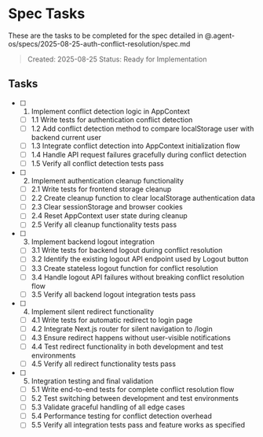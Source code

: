 # Spec Tasks

These are the tasks to be completed for the spec detailed in @.agent-os/specs/2025-08-25-auth-conflict-resolution/spec.md

> Created: 2025-08-25
> Status: Ready for Implementation

## Tasks

- [ ] 1. Implement conflict detection logic in AppContext
  - [ ] 1.1 Write tests for authentication conflict detection
  - [ ] 1.2 Add conflict detection method to compare localStorage user with backend current user
  - [ ] 1.3 Integrate conflict detection into AppContext initialization flow
  - [ ] 1.4 Handle API request failures gracefully during conflict detection
  - [ ] 1.5 Verify all conflict detection tests pass

- [ ] 2. Implement authentication cleanup functionality
  - [ ] 2.1 Write tests for frontend storage cleanup
  - [ ] 2.2 Create cleanup function to clear localStorage authentication data
  - [ ] 2.3 Clear sessionStorage and browser cookies
  - [ ] 2.4 Reset AppContext user state during cleanup
  - [ ] 2.5 Verify all cleanup functionality tests pass

- [ ] 3. Implement backend logout integration
  - [ ] 3.1 Write tests for backend logout during conflict resolution
  - [ ] 3.2 Identify the existing logout API endpoint used by Logout button
  - [ ] 3.3 Create stateless logout function for conflict resolution
  - [ ] 3.4 Handle logout API failures without breaking conflict resolution flow
  - [ ] 3.5 Verify all backend logout integration tests pass

- [ ] 4. Implement silent redirect functionality
  - [ ] 4.1 Write tests for automatic redirect to login page
  - [ ] 4.2 Integrate Next.js router for silent navigation to /login
  - [ ] 4.3 Ensure redirect happens without user-visible notifications
  - [ ] 4.4 Test redirect functionality in both development and test environments
  - [ ] 4.5 Verify all redirect functionality tests pass

- [ ] 5. Integration testing and final validation
  - [ ] 5.1 Write end-to-end tests for complete conflict resolution flow
  - [ ] 5.2 Test switching between development and test environments
  - [ ] 5.3 Validate graceful handling of all edge cases
  - [ ] 5.4 Performance testing for conflict detection overhead
  - [ ] 5.5 Verify all integration tests pass and feature works as specified